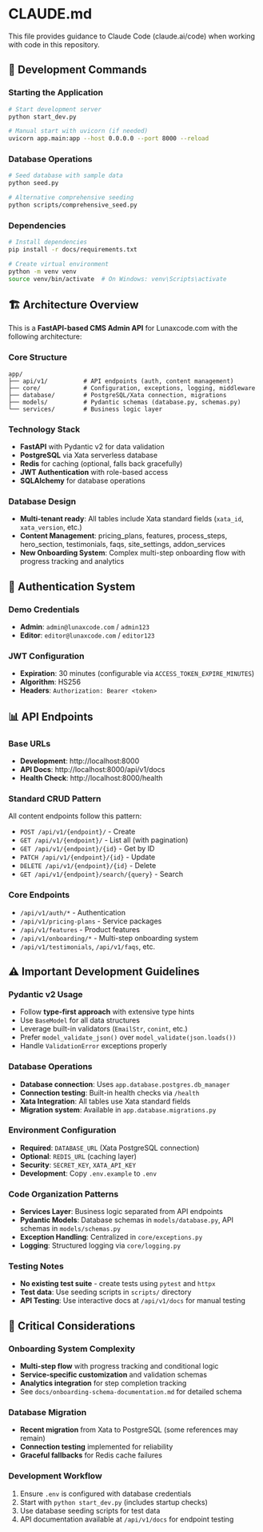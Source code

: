 # CLAUDE.md

This file provides guidance to Claude Code (claude.ai/code) when working with code in this repository.

## 🚀 Development Commands

### Starting the Application
```bash
# Start development server
python start_dev.py

# Manual start with uvicorn (if needed)
uvicorn app.main:app --host 0.0.0.0 --port 8000 --reload
```

### Database Operations
```bash
# Seed database with sample data
python seed.py

# Alternative comprehensive seeding
python scripts/comprehensive_seed.py
```

### Dependencies
```bash
# Install dependencies
pip install -r docs/requirements.txt

# Create virtual environment
python -m venv venv
source venv/bin/activate  # On Windows: venv\Scripts\activate
```

## 🏗️ Architecture Overview

This is a **FastAPI-based CMS Admin API** for Lunaxcode.com with the following architecture:

### Core Structure
```
app/
├── api/v1/          # API endpoints (auth, content management)
├── core/            # Configuration, exceptions, logging, middleware
├── database/        # PostgreSQL/Xata connection, migrations
├── models/          # Pydantic schemas (database.py, schemas.py)
└── services/        # Business logic layer
```

### Technology Stack
- **FastAPI** with Pydantic v2 for data validation
- **PostgreSQL** via Xata serverless database
- **Redis** for caching (optional, falls back gracefully)
- **JWT Authentication** with role-based access
- **SQLAlchemy** for database operations

### Database Design
- **Multi-tenant ready**: All tables include Xata standard fields (`xata_id`, `xata_version`, etc.)
- **Content Management**: pricing_plans, features, process_steps, hero_section, testimonials, faqs, site_settings, addon_services
- **New Onboarding System**: Complex multi-step onboarding flow with progress tracking and analytics

## 🔐 Authentication System

### Demo Credentials
- **Admin**: `admin@lunaxcode.com` / `admin123`
- **Editor**: `editor@lunaxcode.com` / `editor123`

### JWT Configuration
- **Expiration**: 30 minutes (configurable via `ACCESS_TOKEN_EXPIRE_MINUTES`)
- **Algorithm**: HS256
- **Headers**: `Authorization: Bearer <token>`

## 📊 API Endpoints

### Base URLs
- **Development**: http://localhost:8000
- **API Docs**: http://localhost:8000/api/v1/docs
- **Health Check**: http://localhost:8000/health

### Standard CRUD Pattern
All content endpoints follow this pattern:
- `POST /api/v1/{endpoint}/` - Create
- `GET /api/v1/{endpoint}/` - List all (with pagination)
- `GET /api/v1/{endpoint}/{id}` - Get by ID
- `PATCH /api/v1/{endpoint}/{id}` - Update
- `DELETE /api/v1/{endpoint}/{id}` - Delete
- `GET /api/v1/{endpoint}/search/{query}` - Search

### Core Endpoints
- `/api/v1/auth/*` - Authentication
- `/api/v1/pricing-plans` - Service packages
- `/api/v1/features` - Product features
- `/api/v1/onboarding/*` - Multi-step onboarding system
- `/api/v1/testimonials`, `/api/v1/faqs`, etc.

## ⚠️ Important Development Guidelines

### Pydantic v2 Usage
- Follow **type-first approach** with extensive type hints
- Use `BaseModel` for all data structures
- Leverage built-in validators (`EmailStr`, `conint`, etc.)
- Prefer `model_validate_json()` over `model_validate(json.loads())`
- Handle `ValidationError` exceptions properly

### Database Operations
- **Database connection**: Uses `app.database.postgres.db_manager`
- **Connection testing**: Built-in health checks via `/health`
- **Xata Integration**: All tables use Xata standard fields
- **Migration system**: Available in `app.database.migrations.py`

### Environment Configuration
- **Required**: `DATABASE_URL` (Xata PostgreSQL connection)
- **Optional**: `REDIS_URL` (caching layer)
- **Security**: `SECRET_KEY`, `XATA_API_KEY`
- **Development**: Copy `.env.example` to `.env`

### Code Organization Patterns
- **Services Layer**: Business logic separated from API endpoints
- **Pydantic Models**: Database schemas in `models/database.py`, API schemas in `models/schemas.py`
- **Exception Handling**: Centralized in `core/exceptions.py`
- **Logging**: Structured logging via `core/logging.py`

### Testing Notes
- **No existing test suite** - create tests using `pytest` and `httpx`
- **Test data**: Use seeding scripts in `scripts/` directory
- **API Testing**: Use interactive docs at `/api/v1/docs` for manual testing

## 🚨 Critical Considerations

### Onboarding System Complexity
- **Multi-step flow** with progress tracking and conditional logic
- **Service-specific customization** and validation schemas
- **Analytics integration** for step completion tracking
- See `docs/onboarding-schema-documentation.md` for detailed schema

### Database Migration
- **Recent migration** from Xata to PostgreSQL (some references may remain)
- **Connection testing** implemented for reliability
- **Graceful fallbacks** for Redis cache failures

### Development Workflow
1. Ensure `.env` is configured with database credentials
2. Start with `python start_dev.py` (includes startup checks)
3. Use database seeding scripts for test data
4. API documentation available at `/api/v1/docs` for endpoint testing
